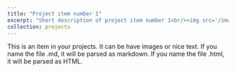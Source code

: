```yaml
---
title: "Project item number 1"
excerpt: "Short description of project item number 1<br/><img src='/images/D3.png'>"
collection: projects
---
```


This is an item in your projects. It can be have images or nice text. If you name the file .md, it will be parsed as markdown. If you name the file .html, it will be parsed as HTML. 
